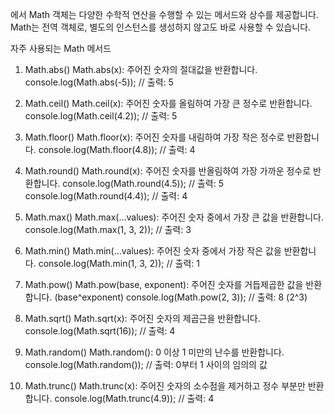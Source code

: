 에서 Math 객체는 다양한 수학적 연산을 수행할 수 있는 메서드와 상수를 제공합니다. Math는 전역 객체로, 별도의 인스턴스를 생성하지 않고도 바로 사용할 수 있습니다.

자주 사용되는 Math 메서드

1. Math.abs()
   Math.abs(x): 주어진 숫자의 절대값을 반환합니다.
   console.log(Math.abs(-5)); // 출력: 5

2. Math.ceil()
   Math.ceil(x): 주어진 숫자를 올림하여 가장 큰 정수로 반환합니다.
   console.log(Math.ceil(4.2)); // 출력: 5

3. Math.floor()
   Math.floor(x): 주어진 숫자를 내림하여 가장 작은 정수로 반환합니다.
   console.log(Math.floor(4.8)); // 출력: 4

4. Math.round()
   Math.round(x): 주어진 숫자를 반올림하여 가장 가까운 정수로 반환합니다.
   console.log(Math.round(4.5)); // 출력: 5
   console.log(Math.round(4.4)); // 출력: 4

5. Math.max()
   Math.max(...values): 주어진 숫자 중에서 가장 큰 값을 반환합니다.
   console.log(Math.max(1, 3, 2)); // 출력: 3

6. Math.min()
   Math.min(...values): 주어진 숫자 중에서 가장 작은 값을 반환합니다.
   console.log(Math.min(1, 3, 2)); // 출력: 1

7. Math.pow()
   Math.pow(base, exponent): 주어진 숫자를 거듭제곱한 값을 반환합니다. (base^exponent)
   console.log(Math.pow(2, 3)); // 출력: 8 (2^3)

8. Math.sqrt()
   Math.sqrt(x): 주어진 숫자의 제곱근을 반환합니다.
   console.log(Math.sqrt(16)); // 출력: 4

9. Math.random()
   Math.random(): 0 이상 1 미만의 난수를 반환합니다.
   console.log(Math.random()); // 출력: 0부터 1 사이의 임의의 값

10. Math.trunc()
    Math.trunc(x): 주어진 숫자의 소수점을 제거하고 정수 부분만 반환합니다.
    console.log(Math.trunc(4.9)); // 출력: 4
